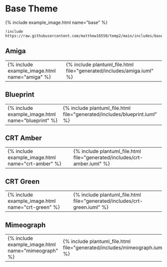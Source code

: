 # Base Theme

{% include example_image.html name="base" %}

```
!include https://raw.githubusercontent.com/matthew16550/temp2/main/includes/base.iuml
```

## Amiga

<table><tr>
  <td> {% include example_image.html name="amiga" %} </td>
  <td> {% include plantuml_file.html file="generated/includes/amiga.iuml" %} </td>
</tr></table>

## Blueprint

<table><tr>
  <td> {% include example_image.html name="blueprint" %} </td>
  <td> {% include plantuml_file.html file="generated/includes/blueprint.iuml" %} </td>
</tr></table>

## CRT Amber

<table><tr>
  <td> {% include example_image.html name="crt-amber" %} </td>
  <td> {% include plantuml_file.html file="generated/includes/crt-amber.iuml" %} </td>
</tr></table>

## CRT Green

<table><tr>
  <td> {% include example_image.html name="crt-green" %} </td>
  <td> {% include plantuml_file.html file="generated/includes/crt-green.iuml" %} </td>
</tr></table>

## Mimeograph

<table><tr>
  <td> {% include example_image.html name="mimeograph" %} </td>
  <td> {% include plantuml_file.html file="generated/includes/mimeograph.iuml" %} </td>
</tr></table>
